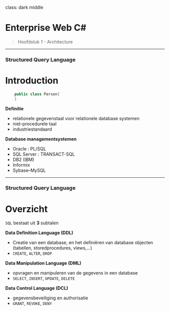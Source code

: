 class: dark middle

# Enterprise Web C&#35;
> Hoofdstuk 1 - Architecture


---
### **S**tructured **Q**uery **L**anguage
# Introduction

```cs
    public class Person{
    }
```
**Definitie**
- relationele gegevenstaal voor relationele database systemen 
- niet-procedurele taal
- industriestandaard

**Database managementsystemen**
- Oracle : PL/SQL 
- SQL Server : TRANSACT-SQL
- DB2 (IBM) 
- Informix
- Sybase–MySQL


---
### **S**tructured **Q**uery **L**anguage
# Overzicht
`SQL` bestaat uit **3** subtalen

**Data Definition Language (DDL)**
- Creatie van een database, en het definiëren van database objecten (tabellen, storedprocedures, views,...)
- `CREATE`, `ALTER`, `DROP`

**Data Manipulation Language (DML)**
- opvragen en manipuleren van de gegevens in een database
- `SELECT`, `INSERT`, `UPDATE`, `DELETE`

**Data Control Language (DCL)**
- gegevensbeveiliging en authorisatie
- `GRANT`, `REVOKE`, `DENY`
